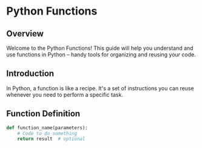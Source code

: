 # Python Functions

## Overview

Welcome to the Python Functions! This guide will help you understand and use functions in Python – handy tools for organizing and reusing your code.

## Introduction

In Python, a function is like a recipe. It's a set of instructions you can reuse whenever you need to perform a specific task.

## Function Definition

```python
def function_name(parameters):
    # Code to do something
    return result  # optional
```
